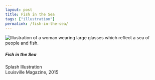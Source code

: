 ```yaml
---
layout: post
title: Fish in the Sea
tags: ["illustration"]
permalink: /fish-in-the-sea/
---
```


![Illustration of a woman wearing large glasses which reflect a sea of people and fish.](http://danaamundsen.site44.com/images/portfolio/magazine/fish.png "Fish in the Sea")

##### Fish in the Sea

Splash Illustration  
Louisville Magazine, 2015
